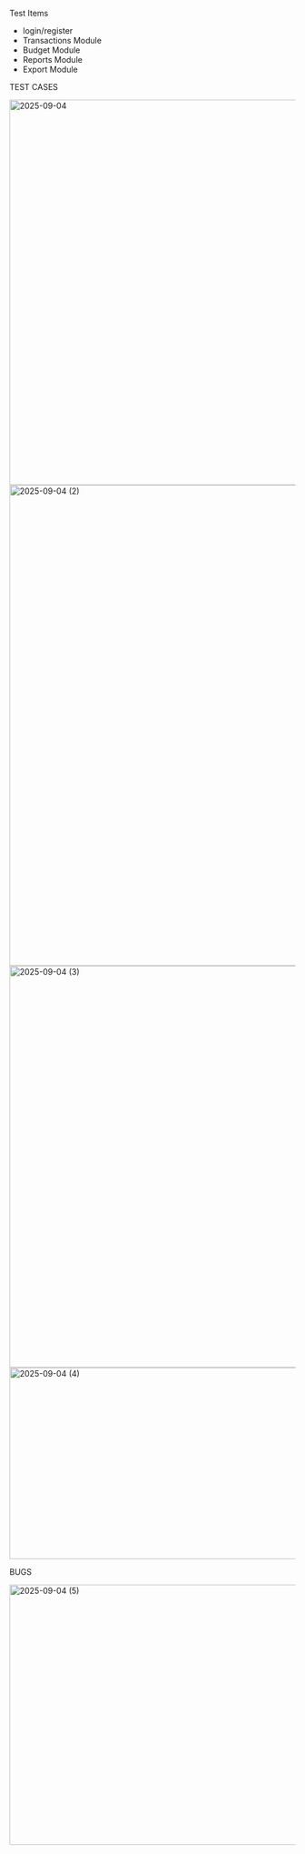    Test Items
- login/register
- Transactions Module
- Budget Module
- Reports Module
- Export Module

TEST CASES
			
<img width="1021" height="678" alt="2025-09-04" src="https://github.com/user-attachments/assets/b43f32d5-cc27-48e4-8563-5afefd7eb8af" />
<img width="1857" height="846" alt="2025-09-04 (2)" src="https://github.com/user-attachments/assets/c521adc4-5153-408d-8378-5c44da4133b2" />
<img width="1894" height="707" alt="2025-09-04 (3)" src="https://github.com/user-attachments/assets/83a14c26-1d81-4607-9235-8335a2e675f2" />
<img width="1872" height="337" alt="2025-09-04 (4)" src="https://github.com/user-attachments/assets/8881b43e-19d3-4086-9556-a8e2965a5d01" />

BUGS

<img width="1792" height="458" alt="2025-09-04 (5)" src="https://github.com/user-attachments/assets/aa325eca-a2cd-482a-88bf-14f773b3085f" />
